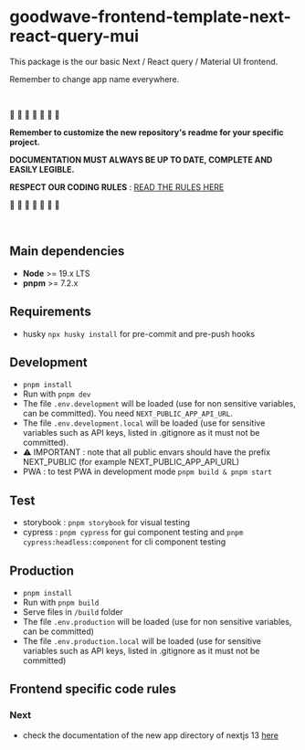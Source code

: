 # goodwave-frontend-template-next-react-query-mui

This package is the our basic Next / React query / Material UI frontend.

Remember to change app name everywhere.

&nbsp;

🔴 🔴 🔴 🔴 🔴 🔴 🔴

**Remember to customize the new repository's readme for your specific project.**

**DOCUMENTATION MUST ALWAYS BE UP TO DATE, COMPLETE AND EASILY LEGIBLE.**

**RESPECT OUR CODING RULES** : [READ THE RULES HERE](CODING-RULES.md)

🔴 🔴 🔴 🔴 🔴 🔴 🔴

&nbsp;
&nbsp;

## Main dependencies

- **Node** >= 19.x LTS
- **pnpm** >= 7.2.x

## Requirements

- husky `npx husky install` for pre-commit and pre-push hooks

## Development

- `pnpm install`
- Run with `pnpm dev`
- The file `.env.development` will be loaded (use for non sensitive variables, can be committed). You need `NEXT_PUBLIC_APP_API_URL`.
- The file `.env.development.local` will be loaded (use for sensitive variables such as API keys, listed in .gitignore as it must not be committed).
- ⚠ IMPORTANT : note that all public envars should have the prefix NEXT_PUBLIC (for example NEXT_PUBLIC_APP_API_URL)
- PWA : to test PWA in development mode `pnpm build & pnpm start`

## Test

- storybook : `pnpm storybook` for visual testing
- cypress : `pnpm cypress` for gui component testing and `pnpm cypress:headless:component` for cli component testing

## Production

- `pnpm install`
- Run with `pnpm build`
- Serve files in `/build` folder
- The file `.env.production` will be loaded (use for non sensitive variables, can be committed)
- The file `.env.production.local` will be loaded (use for sensitive variables such as API keys, listed in .gitignore as it must not be committed)

## Frontend specific code rules

### Next

- check the documentation of the new app directory of nextjs 13 [here](https://beta.nextjs.org/docs)
